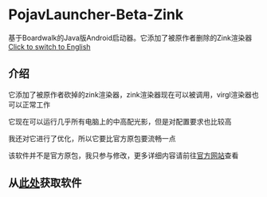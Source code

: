 # PojavLauncher-Beta-Zink
基于Boardwalk的Java版Android启动器。它添加了被原作者删除的Zink渲染器
[Click to switch to English](/README.md)
## 介绍
它添加了被原作者砍掉的zink渲染器，zink渲染器现在可以被调用，virgl渲染器也可以正常工作

它现在可以运行几乎所有电脑上的中高配光影，但是对配置要求也比较高

我还对它进行了优化，所以它要比官方原包要流畅一点

该软件并不是官方原包，我只参与修改，更多详细内容请前往[官方网站](https://github.com/PojavLauncherTeam/PojavLauncher)查看
## 从[此处](https://github.com/Vera-Firefly/PojavLauncher-Beta-Zink/releases)获取软件
